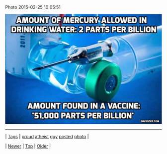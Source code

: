 <!--
title: Photo 2015-02-25 10
date: 2020-06-28T15:27:00.070Z
tags: proud, atheist, guy, posted, photo
-->


Photo 2015-02-25 10:05:51

![](112034896554-0.jpg)

<!--BOTTOM-POST-NAVIGATION-->
---

| [Tags](tags.md) | [proud](tag-proud.md) [atheist](tag-atheist.md) [guy](tag-guy.md) [posted](tag-posted.md) [photo](tag-photo.md) |

| [Newer](111987350404.md) | [Top](index.md) | [Older](112258939629.md) |